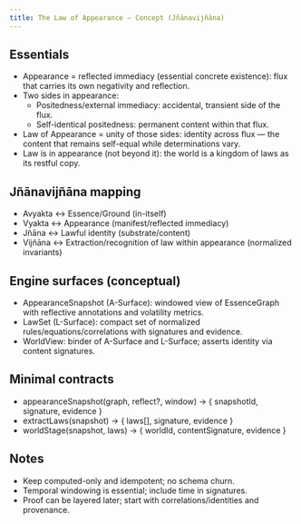 ```yaml
---
title: The Law of Appearance — Concept (Jñānavijñāna)
---
```


Essentials
----------

- Appearance = reflected immediacy (essential concrete existence): flux that carries its own negativity and reflection.
- Two sides in appearance:
  - Positedness/external immediacy: accidental, transient side of the flux.
  - Self-identical positedness: permanent content within that flux.
- Law of Appearance = unity of those sides: identity across flux — the content that remains self-equal while determinations vary.
- Law is in appearance (not beyond it): the world is a kingdom of laws as its restful copy.

Jñānavijñāna mapping
--------------------

- Avyakta ↔ Essence/Ground (in-itself)
- Vyakta ↔ Appearance (manifest/reflected immediacy)
- Jñāna ↔ Lawful identity (substrate/content)
- Vijñāna ↔ Extraction/recognition of law within appearance (normalized invariants)

Engine surfaces (conceptual)
----------------------------

- AppearanceSnapshot (A-Surface): windowed view of EssenceGraph with reflective annotations and volatility metrics.
- LawSet (L-Surface): compact set of normalized rules/equations/correlations with signatures and evidence.
- WorldView: binder of A-Surface and L-Surface; asserts identity via content signatures.

Minimal contracts
-----------------

- appearanceSnapshot(graph, reflect?, window) → { snapshotId, signature, evidence }
- extractLaws(snapshot) → { laws[], signature, evidence }
- worldStage(snapshot, laws) → { worldId, contentSignature, evidence }

Notes
-----

- Keep computed-only and idempotent; no schema churn.
- Temporal windowing is essential; include time in signatures.
- Proof can be layered later; start with correlations/identities and provenance.
